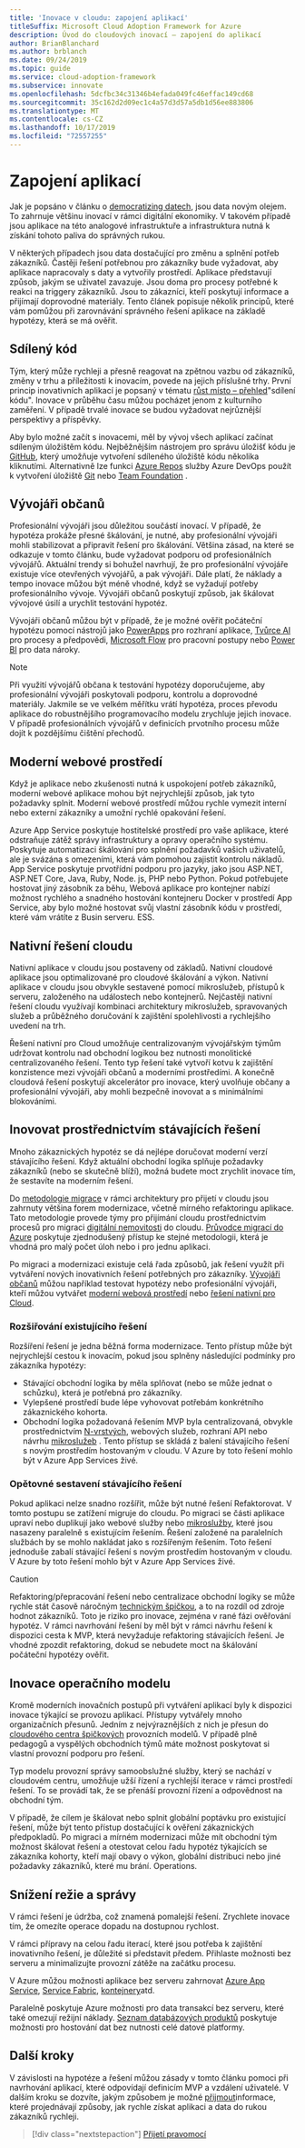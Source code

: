 ```yaml
---
title: 'Inovace v cloudu: zapojení aplikací'
titleSuffix: Microsoft Cloud Adoption Framework for Azure
description: Úvod do cloudových inovací – zapojení do aplikací
author: BrianBlanchard
ms.author: brblanch
ms.date: 09/24/2019
ms.topic: guide
ms.service: cloud-adoption-framework
ms.subservice: innovate
ms.openlocfilehash: 5dcfbc34c31346b4efada049fc46effac149cd68
ms.sourcegitcommit: 35c162d2d09ec1c4a57d3d57a5db1d56ee883806
ms.translationtype: MT
ms.contentlocale: cs-CZ
ms.lasthandoff: 10/17/2019
ms.locfileid: "72557255"
---
```

# <a name="engage-through-applications"></a>Zapojení aplikací

Jak je popsáno v článku o [democratizing datech](./data.md), jsou data novým olejem. To zahrnuje většinu inovací v rámci digitální ekonomiky. V takovém případě jsou aplikace na této analogové infrastruktuře a infrastruktura nutná k získání tohoto paliva do správných rukou.

V některých případech jsou data dostačující pro změnu a splnění potřeb zákazníků. Častěji řešení potřebnou pro zákazníky bude vyžadovat, aby aplikace napracovaly s daty a vytvořily prostředí. Aplikace představují způsob, jakým se uživatel zavazuje. Jsou doma pro procesy potřebné k reakci na triggery zákazníků. Jsou to zákazníci, kteří poskytují informace a přijímají doprovodné materiály. Tento článek popisuje několik principů, které vám pomůžou při zarovnávání správného řešení aplikace na základě hypotézy, která se má ověřit.

## <a name="shared-code"></a>Sdílený kód

Tým, který může rychleji a přesně reagovat na zpětnou vazbu od zákazníků, změny v trhu a příležitosti k inovacím, povede na jejich příslušné trhy. První princip inovativních aplikací je popsaný v tématu [růst místo – přehled](./learn.md#growth-mindset)"sdílení kódu". Inovace v průběhu času můžou pocházet jenom z kulturního zaměření. V případě trvalé inovace se budou vyžadovat nejrůznější perspektivy a příspěvky.

Aby bylo možné začít s inovacemi, měl by vývoj všech aplikací začínat sdíleným úložištěm kódu. Nejběžnějším nástrojem pro správu úložišť kódu je [GitHub](https://guides.github.com/), který umožňuje vytvoření sdíleného úložiště kódu několika kliknutími. Alternativně lze funkci [Azure Repos](/azure/devops/repos/get-started/what-is-repos?view=azure-devops) služby Azure DevOps použít k vytvoření úložiště [Git](/azure/devops/repos/get-started/what-is-repos?view=azure-devops#git) nebo [Team Foundation](/azure/devops/repos/get-started/what-is-repos?view=azure-devops#tfvc) .

## <a name="citizen-developers"></a>Vývojáři občanů

Profesionální vývojáři jsou důležitou součástí inovací. V případě, že hypotéza prokáže přesné škálování, je nutné, aby profesionální vývojáři mohli stabilizovat a připravit řešení pro škálování. Většina zásad, na které se odkazuje v tomto článku, bude vyžadovat podporu od profesionálních vývojářů. Aktuální trendy si bohužel navrhují, že pro profesionální vývojáře existuje více otevřených vývojářů, a pak vývojáři. Dále platí, že náklady a tempo inovace můžou být méně vhodné, když se vyžadují potřeby profesionálního vývoje. Vývojáři občanů poskytují způsob, jak škálovat vývojové úsilí a urychlit testování hypotéz.

Vývojáři občanů můžou být v případě, že je možné ověřit počáteční hypotézu pomocí nástrojů jako [PowerApps](https://docs.microsoft.com/powerapps/powerapps-overview) pro rozhraní aplikace, [Tvůrce AI](/powerapps/use-ai-builder) pro procesy a předpovědi, [Microsoft Flow](https://docs.microsoft.com/flow) pro pracovní postupy nebo [Power BI](https://docs.microsoft.com/power-bi) pro data nároky.

> [!NOTE]
> Při využití vývojářů občana k testování hypotézy doporučujeme, aby profesionální vývojáři poskytovali podporu, kontrolu a doprovodné materiály. Jakmile se ve velkém měřítku vrátí hypotéza, proces převodu aplikace do robustnějšího programovacího modelu zrychluje jejich inovace. V případě profesionálních vývojářů v definicích prvotního procesu může dojít k pozdějšímu čištění přechodů.

## <a name="modern-web-experiences"></a>Moderní webové prostředí

Když je aplikace nebo zkušenosti nutná k uspokojení potřeb zákazníků, moderní webové aplikace mohou být nejrychlejší způsob, jak tyto požadavky splnit. Moderní webové prostředí můžou rychle vymezit interní nebo externí zákazníky a umožní rychlé opakování řešení.

Azure App Service poskytuje hostitelské prostředí pro vaše aplikace, které odstraňuje zátěž správy infrastruktury a opravy operačního systému. Poskytuje automatizaci škálování pro splnění požadavků vašich uživatelů, ale je svázána s omezeními, která vám pomohou zajistit kontrolu nákladů. App Service poskytuje prvotřídní podporu pro jazyky, jako jsou ASP.NET, ASP.NET Core, Java, Ruby, Node. js, PHP nebo Python. Pokud potřebujete hostovat jiný zásobník za běhu, Webová aplikace pro kontejner nabízí možnost rychlého a snadného hostování kontejneru Docker v prostředí App Service, aby bylo možné hostovat svůj vlastní zásobník kódu v prostředí, které vám vrátíte z Busin serveru. ESS.

## <a name="cloud-native-solutions"></a>Nativní řešení cloudu

Nativní aplikace v cloudu jsou postaveny od základů. Nativní cloudové aplikace jsou optimalizované pro cloudové škálování a výkon. Nativní aplikace v cloudu jsou obvykle sestavené pomocí mikroslužeb, přístupů k serveru, založeného na událostech nebo kontejnerů. Nejčastěji nativní řešení cloudu využívají kombinaci architektury mikroslužeb, spravovaných služeb a průběžného doručování k zajištění spolehlivosti a rychlejšího uvedení na trh.

Řešení nativní pro Cloud umožňuje centralizovaným vývojářským týmům udržovat kontrolu nad obchodní logikou bez nutnosti monolitické centralizovaného řešení. Tento typ řešení také vytvoří kotvu k zajištění konzistence mezi vývojáři občanů a moderními prostředími. A konečně cloudová řešení poskytují akcelerátor pro inovace, který uvolňuje občany a profesionální vývojáři, aby mohli bezpečně inovovat a s minimálními blokováními.

## <a name="innovate-through-existing-solutions"></a>Inovovat prostřednictvím stávajících řešení

Mnoho zákaznických hypotéz se dá nejlépe doručovat moderní verzí stávajícího řešení. Když aktuální obchodní logika splňuje požadavky zákazníků (nebo se skutečně blíží), možná budete moct zrychlit inovace tím, že sestavíte na moderním řešení.

Do [metodologie migrace](../../migrate/index.md) v rámci architektury pro přijetí v cloudu jsou zahrnuty většina forem modernizace, včetně mírného refaktoringu aplikace. Tato metodologie provede týmy pro přijímání cloudu prostřednictvím procesů pro migraci [digitální nemovitosti](../../digital-estate/index.md) do cloudu. [Průvodce migrací do Azure](../../migrate/azure-migration-guide/index.md) poskytuje zjednodušený přístup ke stejné metodologii, která je vhodná pro malý počet úloh nebo i pro jednu aplikaci.

Po migraci a modernizaci existuje celá řada způsobů, jak řešení využít při vytváření nových inovativních řešení potřebných pro zákazníky. [Vývojáři občanů](#citizen-developers) můžou například testovat hypotézy nebo profesionální vývojáři, kteří můžou vytvářet [moderní webová prostředí](#modern-web-experiences) nebo [řešení nativní pro Cloud](#cloud-native-solutions).

### <a name="extend-an-existing-solution"></a>Rozšiřování existujícího řešení

Rozšíření řešení je jedna běžná forma modernizace. Tento přístup může být nejrychlejší cestou k inovacím, pokud jsou splněny následující podmínky pro zákazníka hypotézy:

- Stávající obchodní logika by měla splňovat (nebo se může jednat o schůzku), která je potřebná pro zákazníky.
- Vylepšené prostředí bude lépe vyhovovat potřebám konkrétního zákaznického kohorta.
- Obchodní logika požadovaná řešením MVP byla centralizovaná, obvykle prostřednictvím [N-vrstvých](/azure/architecture/guide/architecture-styles/n-tier), webových služeb, rozhraní API nebo návrhu [mikroslužeb](/azure/architecture/guide/architecture-styles/microservices) . Tento přístup se skládá z balení stávajícího řešení s novým prostředím hostovaným v cloudu. V Azure by toto řešení mohlo být v Azure App Services živé.

### <a name="rebuild-an-existing-solution"></a>Opětovné sestavení stávajícího řešení

Pokud aplikaci nelze snadno rozšířit, může být nutné řešení Refaktorovat. V tomto postupu se zatížení migruje do cloudu. Po migraci se části aplikace upraví nebo duplikují jako webové služby nebo [mikroslužby](/azure/architecture/guide/architecture-styles/microservices), které jsou nasazeny paralelně s existujícím řešením. Řešení založené na paralelních službách by se mohlo nakládat jako s rozšířeným řešením. Toto řešení jednoduše zabalí stávající řešení s novým prostředím hostovaným v cloudu. V Azure by toto řešení mohlo být v Azure App Services živé.

> [!CAUTION]
> Refaktoring/přepracování řešení nebo centralizace obchodní logiky se může rychle stát časově náročným [technickým špičkou](./build.md#reduce-complexity-and-delay-technical-spikes), a to na rozdíl od zdroje hodnot zákazníků. Toto je riziko pro inovace, zejména v rané fázi ověřování hypotéz. V rámci navrhování řešení by měl být v rámci návrhu řešení k dispozici cesta k MVP, která nevyžaduje refaktoring stávajících řešení. Je vhodné zpozdit refaktoring, dokud se nebudete moct na škálování počáteční hypotézy ověřit.

## <a name="operating-model-innovations"></a>Inovace operačního modelu

Kromě moderních inovačních postupů při vytváření aplikací byly k dispozici inovace týkající se provozu aplikací. Přístupy vytvářely mnoho organizačních přesunů. Jedním z nejvýraznějších z nich je přesun do [cloudového centra špičkových](../../organize/cloud-center-of-excellence.md) provozních modelů. V případě plně pedagogů a vyspělých obchodních týmů máte možnost poskytovat si vlastní provozní podporu pro řešení.

Typ modelu provozní správy samoobslužné služby, který se nachází v cloudovém centru, umožňuje užší řízení a rychlejší iterace v rámci prostředí řešení. To se provádí tak, že se přenáší provozní řízení a odpovědnost na obchodní tým.

V případě, že cílem je škálovat nebo splnit globální poptávku pro existující řešení, může být tento přístup dostačující k ověření zákaznických předpokladů. Po migraci a mírném modernizaci může mít obchodní tým možnost škálovat řešení a otestovat celou řadu hypotéz týkajících se zákazníka kohorty, kteří mají obavy o výkon, globální distribuci nebo jiné požadavky zákazníků, které mu brání. Operations.

## <a name="reduce-overhead-and-management"></a>Snížení režie a správy

V rámci řešení je údržba, což znamená pomalejší řešení. Zrychlete inovace tím, že omezíte operace dopadu na dostupnou rychlost.

V rámci přípravy na celou řadu iterací, které jsou potřeba k zajištění inovativního řešení, je důležité si představit předem. Přihlaste možnosti bez serveru a minimalizujte provozní zátěže na začátku procesu.

V Azure můžou možnosti aplikace bez serveru zahrnovat [Azure App Service](https://docs.microsoft.com/azure/app-service/overview), [Service Fabric](https://docs.microsoft.com/azure/architecture/example-scenario/infrastructure/service-fabric-microservices), [kontejnery](https://docs.microsoft.com/azure/architecture/cloud-adoption/migrate/azure-best-practices/contoso-migration-rearchitect-container-sql)atd.

Paralelně poskytuje Azure možnosti pro data transakcí bez serveru, které také omezují režijní náklady. [Seznam databázových produktů](https://docs.microsoft.com/azure/#pivot=products&panel=databases) poskytuje možnosti pro hostování dat bez nutnosti celé datové platformy.

## <a name="next-steps"></a>Další kroky

V závislosti na hypotéze a řešení můžou zásady v tomto článku pomoci při navrhování aplikací, které odpovídají definicím MVP a vzdálení uživatelé. V dalším kroku se dozvíte, jakým způsobem je možné [přijmout](./ci-cd.md)informace, které projednávají způsoby, jak rychle získat aplikaci a data do rukou zákazníků rychleji.

> [!div class="nextstepaction"]
> [Přijetí pravomocí](./ci-cd.md)
